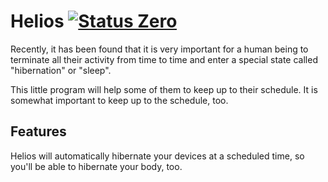 Helios [![Status Zero][status-zero]][andivionian-status-classifier]
======

Recently, it has been found that it is very important for a human being to
terminate all their activity from time to time and enter a special state called
"hibernation" or "sleep".

This little program will help some of them to keep up to their schedule. It is
somewhat important to keep up to the schedule, too.

Features
--------

Helios will automatically hibernate your devices at a scheduled time, so you'll
be able to hibernate your body, too.

[andivionian-status-classifier]: https://github.com/ForNeVeR/andivionian-status-classifier#status-zero-
[status-zero]: https://img.shields.io/badge/status-zero-lightgrey.svg

